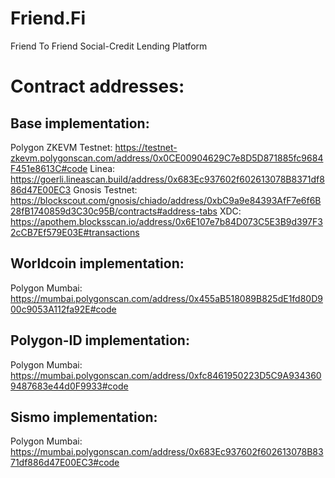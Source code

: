 # Friend.Fi

Friend To Friend Social-Credit Lending Platform

# Contract addresses:
## Base implementation:
Polygon ZKEVM Testnet: https://testnet-zkevm.polygonscan.com/address/0x0CE00904629C7e8D5D871885fc9684F451e8613C#code
Linea: https://goerli.lineascan.build/address/0x683Ec937602f602613078B8371df886d47E00EC3
Gnosis Testnet: https://blockscout.com/gnosis/chiado/address/0xbC9a9e84393AfF7e6f6B28fB1740859d3C30c95B/contracts#address-tabs
XDC: https://apothem.blocksscan.io/address/0x6E107e7b84D073C5E3B9d397F32cCB7Ef579E03E#transactions

## Worldcoin implementation:
Polygon Mumbai: https://mumbai.polygonscan.com/address/0x455aB518089B825dE1fd80D900c9053A112fa92E#code

## Polygon-ID implementation:
Polygon Mumbai: https://mumbai.polygonscan.com/address/0xfc8461950223D5C9A9343609487683e44d0F9933#code

## Sismo implementation:
Polygon Mumbai: https://mumbai.polygonscan.com/address/0x683Ec937602f602613078B8371df886d47E00EC3#code
